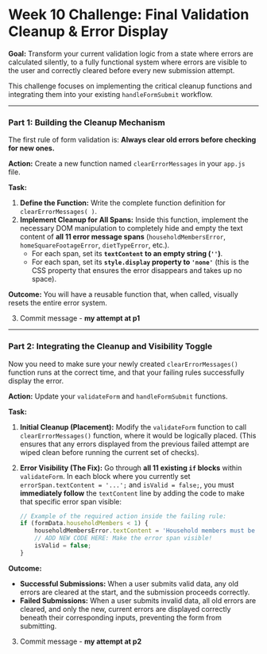 # Week 10 Challenge: Final Validation Cleanup & Error Display

**Goal:** Transform your current validation logic from a state where errors are calculated silently, to a fully functional system where errors are visible to the user and correctly cleared before every new submission attempt.

This challenge focuses on implementing the critical cleanup functions and integrating them into your existing `handleFormSubmit` workflow.

---

### **Part 1: Building the Cleanup Mechanism**

The first rule of form validation is: **Always clear old errors before checking for new ones.**

**Action:** Create a new function named `clearErrorMessages` in your `app.js` file.

**Task:**

1.  **Define the Function:** Write the complete function definition for `clearErrorMessages( )`.
2.  **Implement Cleanup for All Spans:** Inside this function, implement the necessary DOM manipulation to completely hide and empty the text content of **all 11 error message spans** (`householdMembersError`, `homeSquareFootageError`, `dietTypeError`, etc.).
    * For each span, set its **`textContent` to an empty string (`''`)**.
    * For each span, set its **`style.display` property to `'none'`** (this is the CSS property that ensures the error disappears and takes up no space).

**Outcome:** You will have a reusable function that, when called, visually resets the entire error system.

3.  Commit message - **my attempt at p1**

---

### **Part 2: Integrating the Cleanup and Visibility Toggle**

Now you need to make sure your newly created `clearErrorMessages()` function runs at the correct time, and that your failing rules successfully display the error.

**Action:** Update your `validateForm` and `handleFormSubmit` functions.

**Task:**

1.  **Initial Cleanup (Placement):** Modify the `validateForm` function to call `clearErrorMessages()` function, where it would be logically placed. (This ensures that any errors displayed from the previous failed attempt are wiped clean before running the current set of checks).
2.  **Error Visibility (The Fix):** Go through **all 11 existing `if` blocks** within `validateForm`. In each block where you currently set `errorSpan.textContent = '...';` and `isValid = false;`, you must **immediately follow** the `textContent` line by adding the code to make that specific error span visible:

    ```javascript
    // Example of the required action inside the failing rule:
    if (formData.householdMembers < 1) {
        householdMembersError.textContent = 'Household members must be at least 1.';
        // ADD NEW CODE HERE: Make the error span visible!
        isValid = false;
    }
    ```

**Outcome:**

* **Successful Submissions:** When a user submits valid data, any old errors are cleared at the start, and the submission proceeds correctly.
* **Failed Submissions:** When a user submits invalid data, all old errors are cleared, and only the new, current errors are displayed correctly beneath their corresponding inputs, preventing the form from submitting.

3.  Commit message - **my attempt at p2**
